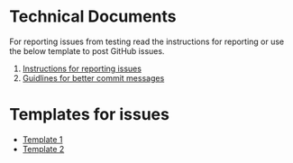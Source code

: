# Technical Documents

For reporting issues from testing read the instructions for reporting or use the below template to post GitHub issues.

1. [Instructions for reporting issues](issue-templates/issues-instruction.md)
2. [Guidlines for better commit messages](git-guidlines/commit-messages.md)

# Templates for issues

- [Template 1](issue-templates/issue-template.md)
- [Template 2](issue-templates/issue-template-2.md)
